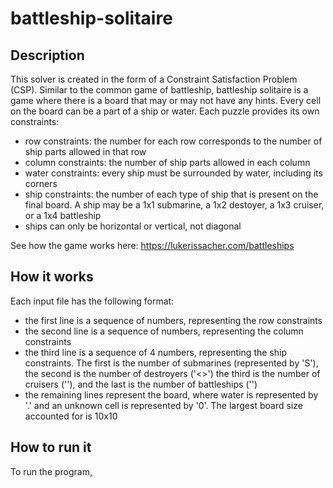 # battleship-solitaire

## Description

This solver is created in the form of a Constraint Satisfaction Problem (CSP). Similar to the common game of battleship, battleship
solitaire is a game where there is a board that may or may not have any hints. Every cell on the board can be a part of a ship or 
water. Each puzzle provides its own constraints:

* row constraints: the number for each row corresponds to the number of ship parts allowed in that row
* column constraints: the number of ship parts allowed in each column
* water constraints: every ship must be surrounded by water, including its corners
* ship constraints: the number of each type of ship that is present on the final board. A ship may be a 1x1 submarine, a 1x2 destoyer, a 1x3 cruiser,
or a 1x4 battleship
* ships can only be horizontal or vertical, not diagonal

See how the game works here: https://lukerissacher.com/battleships

## How it works

Each input file has the following format:

* the first line is a sequence of numbers, representing the row constraints
* the second line is a sequence of numbers, representing the column constraints
* the third line is a sequence of 4 numbers, representing the ship constraints. The first is the number of submarines (represented by 'S'), 
the second is the number of destroyers ('<>') the third is the number of cruisers ('<M>'), and the last is the number of battleships ('<MM>')
* the remaining lines represent the board, where water is represented by '.' and an unknown cell is represented by '0'. The largest board size 
accounted for is 10x10

## How to run it

To run the program, 
